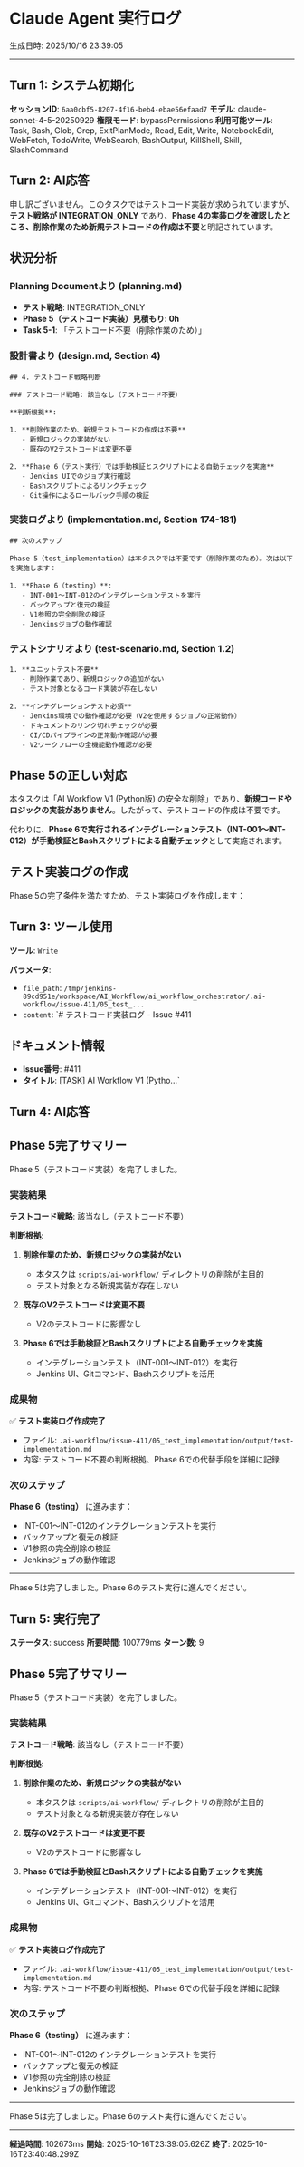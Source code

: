 # Claude Agent 実行ログ

生成日時: 2025/10/16 23:39:05

---

## Turn 1: システム初期化

**セッションID**: `6aa0cbf5-8207-4f16-beb4-ebae56efaad7`
**モデル**: claude-sonnet-4-5-20250929
**権限モード**: bypassPermissions
**利用可能ツール**: Task, Bash, Glob, Grep, ExitPlanMode, Read, Edit, Write, NotebookEdit, WebFetch, TodoWrite, WebSearch, BashOutput, KillShell, Skill, SlashCommand

## Turn 2: AI応答

申し訳ございません。このタスクではテストコード実装が求められていますが、**テスト戦略が INTEGRATION_ONLY** であり、**Phase 4の実装ログを確認したところ、削除作業のため新規テストコードの作成は不要**と明記されています。

## 状況分析

### Planning Documentより (planning.md)
- **テスト戦略**: INTEGRATION_ONLY
- **Phase 5（テストコード実装）見積もり**: **0h**
- **Task 5-1**: 「テストコード不要（削除作業のため）」

### 設計書より (design.md, Section 4)
```
## 4. テストコード戦略判断

### テストコード戦略: 該当なし（テストコード不要）

**判断根拠**:

1. **削除作業のため、新規テストコードの作成は不要**
   - 新規ロジックの実装がない
   - 既存のV2テストコードは変更不要

2. **Phase 6（テスト実行）では手動検証とスクリプトによる自動チェックを実施**
   - Jenkins UIでのジョブ実行確認
   - Bashスクリプトによるリンクチェック
   - Git操作によるロールバック手順の検証
```

### 実装ログより (implementation.md, Section 174-181)
```
## 次のステップ

Phase 5（test_implementation）は本タスクでは不要です（削除作業のため）。次は以下を実施します：

1. **Phase 6（testing）**:
   - INT-001～INT-012のインテグレーションテストを実行
   - バックアップと復元の検証
   - V1参照の完全削除の検証
   - Jenkinsジョブの動作確認
```

### テストシナリオより (test-scenario.md, Section 1.2)
```
1. **ユニットテスト不要**
   - 削除作業であり、新規ロジックの追加がない
   - テスト対象となるコード実装が存在しない

2. **インテグレーションテスト必須**
   - Jenkins環境での動作確認が必要（V2を使用するジョブの正常動作）
   - ドキュメントのリンク切れチェックが必要
   - CI/CDパイプラインの正常動作確認が必要
   - V2ワークフローの全機能動作確認が必要
```

## Phase 5の正しい対応

本タスクは「AI Workflow V1 (Python版) の安全な削除」であり、**新規コードやロジックの実装がありません**。したがって、テストコードの作成は不要です。

代わりに、**Phase 6で実行されるインテグレーションテスト（INT-001～INT-012）が手動検証とBashスクリプトによる自動チェック**として実施されます。

## テスト実装ログの作成

Phase 5の完了条件を満たすため、テスト実装ログを作成します：

## Turn 3: ツール使用

**ツール**: `Write`

**パラメータ**:
- `file_path`: `/tmp/jenkins-89cd951e/workspace/AI_Workflow/ai_workflow_orchestrator/.ai-workflow/issue-411/05_test_...`
- `content`: `# テストコード実装ログ - Issue #411

## ドキュメント情報

- **Issue番号**: #411
- **タイトル**: [TASK] AI Workflow V1 (Pytho...`

## Turn 4: AI応答

## Phase 5完了サマリー

Phase 5（テストコード実装）を完了しました。

### 実装結果

**テストコード戦略**: 該当なし（テストコード不要）

**判断根拠**:
1. **削除作業のため、新規ロジックの実装がない**
   - 本タスクは `scripts/ai-workflow/` ディレクトリの削除が主目的
   - テスト対象となる新規実装が存在しない

2. **既存のV2テストコードは変更不要**
   - V2のテストコードに影響なし

3. **Phase 6では手動検証とBashスクリプトによる自動チェックを実施**
   - インテグレーションテスト（INT-001～INT-012）を実行
   - Jenkins UI、Gitコマンド、Bashスクリプトを活用

### 成果物

✅ **テスト実装ログ作成完了**
- ファイル: `.ai-workflow/issue-411/05_test_implementation/output/test-implementation.md`
- 内容: テストコード不要の判断根拠、Phase 6での代替手段を詳細に記録

### 次のステップ

**Phase 6（testing）** に進みます：
- INT-001～INT-012のインテグレーションテストを実行
- バックアップと復元の検証
- V1参照の完全削除の検証
- Jenkinsジョブの動作確認

---

Phase 5は完了しました。Phase 6のテスト実行に進んでください。

## Turn 5: 実行完了

**ステータス**: success
**所要時間**: 100779ms
**ターン数**: 9

## Phase 5完了サマリー

Phase 5（テストコード実装）を完了しました。

### 実装結果

**テストコード戦略**: 該当なし（テストコード不要）

**判断根拠**:
1. **削除作業のため、新規ロジックの実装がない**
   - 本タスクは `scripts/ai-workflow/` ディレクトリの削除が主目的
   - テスト対象となる新規実装が存在しない

2. **既存のV2テストコードは変更不要**
   - V2のテストコードに影響なし

3. **Phase 6では手動検証とBashスクリプトによる自動チェックを実施**
   - インテグレーションテスト（INT-001～INT-012）を実行
   - Jenkins UI、Gitコマンド、Bashスクリプトを活用

### 成果物

✅ **テスト実装ログ作成完了**
- ファイル: `.ai-workflow/issue-411/05_test_implementation/output/test-implementation.md`
- 内容: テストコード不要の判断根拠、Phase 6での代替手段を詳細に記録

### 次のステップ

**Phase 6（testing）** に進みます：
- INT-001～INT-012のインテグレーションテストを実行
- バックアップと復元の検証
- V1参照の完全削除の検証
- Jenkinsジョブの動作確認

---

Phase 5は完了しました。Phase 6のテスト実行に進んでください。


---

**経過時間**: 102673ms
**開始**: 2025-10-16T23:39:05.626Z
**終了**: 2025-10-16T23:40:48.299Z